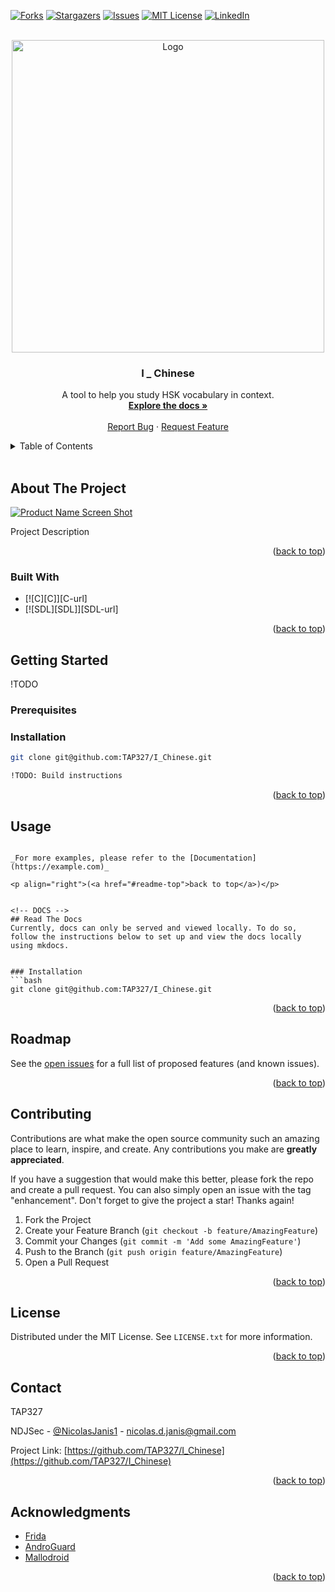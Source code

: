 <!-- Improved compatibility of back to top link: See: https://github.com/othneildrew/Best-README-Template/pull/73 -->
<a name="readme-top"></a>
<!--
*** Thanks for checking out the Best-README-Template. If you have a suggestion
*** that would make this better, please fork the repo and create a pull request
*** or simply open an issue with the tag "enhancement".
*** Don't forget to give the project a star!
*** Thanks again! Now go create something AMAZING! :D
-->



<!-- PROJECT SHIELDS -->
<!--
*** I'm using markdown "reference style" links for readability.
*** Reference links are enclosed in brackets [ ] instead of parentheses ( ).
*** See the bottom of this document for the declaration of the reference variables
*** for contributors-url, forks-url, etc. This is an optional, concise syntax you may use.
*** https://www.markdownguide.org/basic-syntax/#reference-style-links
-->
[![Forks][forks-shield]][forks-url]
[![Stargazers][stars-shield]][stars-url]
[![Issues][issues-shield]][issues-url]
[![MIT License][license-shield]][license-url]
[![LinkedIn][linkedin-shield]][linkedin-url]



<!-- PROJECT LOGO -->
<br />
<div align="center">
  <a href="https://github.com/TAP327/I_Chinese">
    <img src="images/logo.jpeg" alt="Logo" width="500" height="500">
  </a>

<h3 align="center">I _ Chinese</h3>

  <p align="center">
    A tool to help you study HSK vocabulary in context.
    <br />
    <a href="https://github.com/TAP327/I_Chinese"><strong>Explore the docs »</strong></a>
    <br />
    <br />
    <a href="https://github.com/TAP327/I_Chinese/issues">Report Bug</a>
    ·
    <a href="https://github.com/TAP327/I_Chinese/issues">Request Feature</a>
  </p>
</div>



<!-- TABLE OF CONTENTS -->
<details>
  <summary>Table of Contents</summary>
  <ol>
    <li>
      <a href="#about-the-project">About The Project</a>
      <ul>
        <li><a href="#built-with">Built With</a></li>
      </ul>
    </li>
    <li>
      <a href="#getting-started">Getting Started</a>
      <ul>
        <li><a href="#prerequisites">Prerequisites</a></li>
        <li><a href="#installation">Installation</a></li>
      </ul>
    </li>
    <li><a href="#usage">Usage</a></li>
    <li><a href="#roadmap">Roadmap</a></li>
    <li><a href="#contributing">Contributing</a></li>
    <li><a href="#license">License</a></li>
    <li><a href="#contact">Contact</a></li>
    <li><a href="#acknowledgments">Acknowledgments</a></li>
  </ol>
</details>
<br>

<!-- ABOUT THE PROJECT -->
## About The Project

[![Product Name Screen Shot][product-screenshot]](https://example.com)

Project Description

<p align="right">(<a href="#readme-top">back to top</a>)</p>



### Built With

* [![C][C]][C-url]
* [![SDL][SDL]][SDL-url]


<p align="right">(<a href="#readme-top">back to top</a>)</p>



<!-- GETTING STARTED -->
## Getting Started
!TODO

### Prerequisites

### Installation
```bash
git clone git@github.com:TAP327/I_Chinese.git

!TODO: Build instructions

```

<p align="right">(<a href="#readme-top">back to top</a>)</p>



<!-- USAGE EXAMPLES -->
## Usage

```

_For more examples, please refer to the [Documentation](https://example.com)_

<p align="right">(<a href="#readme-top">back to top</a>)</p>


<!-- DOCS -->
## Read The Docs
Currently, docs can only be served and viewed locally. To do so,
follow the instructions below to set up and view the docs locally
using mkdocs.


### Installation
```bash
git clone git@github.com:TAP327/I_Chinese.git

```

<p align="right">(<a href="#readme-top">back to top</a>)</p>

<!-- ROADMAP -->
## Roadmap

See the [open issues](https://github.com/TAP327/I_Chinese/issues) for a full list of proposed features (and known issues).

<p align="right">(<a href="#readme-top">back to top</a>)</p>



<!-- CONTRIBUTING -->
## Contributing

Contributions are what make the open source community such an amazing place to learn, inspire, and create. Any contributions you make are **greatly appreciated**.

If you have a suggestion that would make this better, please fork the repo and create a pull request. You can also simply open an issue with the tag "enhancement".
Don't forget to give the project a star! Thanks again!

1. Fork the Project
2. Create your Feature Branch (`git checkout -b feature/AmazingFeature`)
3. Commit your Changes (`git commit -m 'Add some AmazingFeature'`)
4. Push to the Branch (`git push origin feature/AmazingFeature`)
5. Open a Pull Request

<p align="right">(<a href="#readme-top">back to top</a>)</p>



<!-- LICENSE -->
## License

Distributed under the MIT License. See `LICENSE.txt` for more information.

<p align="right">(<a href="#readme-top">back to top</a>)</p>



<!-- CONTACT -->
## Contact

TAP327

NDJSec - [@NicolasJanis1](https://twitter.com/NicolasJanis1) - nicolas.d.janis@gmail.com

Project Link: [https://github.com/TAP327/I_Chinese](https://github.com/TAP327/I_Chinese)

<p align="right">(<a href="#readme-top">back to top</a>)</p>


<!-- ACKNOWLEDGMENTS -->
## Acknowledgments

* [Frida](https://frida.re/)
* [AndroGuard](https://github.com/androguard/androguard)
* [Mallodroid](https://github.com/sfahl/mallodroid)

<p align="right">(<a href="#readme-top">back to top</a>)</p>



<!-- MARKDOWN LINKS & IMAGES -->
<!-- https://www.markdownguide.org/basic-syntax/#reference-style-links -->
[contributors-shield]: https://img.shields.io/github/contributors/TAP327/I_Chinese.svg?style=for-the-badge
[contributors-url]: https://github.com/TAP327/I_Chinese/graphs/contributors
[forks-shield]: https://img.shields.io/github/forks/TAP327/I_Chinese.svg?style=for-the-badge
[forks-url]: https://github.com/TAP327/I_Chinese/network/members
[stars-shield]: https://img.shields.io/github/stars/TAP327/I_Chinese.svg?style=for-the-badge
[stars-url]: https://github.com/TAP327/I_Chinese/stargazers
[issues-shield]: https://img.shields.io/github/issues/TAP327/I_Chinese.svg?style=for-the-badge
[issues-url]: https://github.com/TAP327/I_Chinese/issues
[license-shield]: https://img.shields.io/github/license/TAP327/I_Chinese.svg?style=for-the-badge
[license-url]: https://github.com/TAP327/I_Chinese/blob/master/LICENSE.txt
[linkedin-shield]: https://img.shields.io/badge/-LinkedIn-black.svg?style=for-the-badge&logo=linkedin&colorB=555
[linkedin-url]: https://www.linkedin.com/in/nicolas-janis/
[product-screenshot]: images/screenshot.png
[Python]: https://img.shields.io/badge/python-3670A0?style=for-the-badge&logo=python&logoColor=ffdd54
[Python-url]: https://www.python.org/